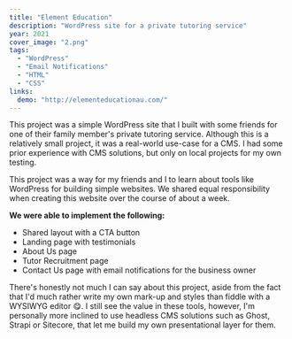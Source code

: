 ```yaml
---
title: "Element Education"
description: "WordPress site for a private tutoring service"
year: 2021
cover_image: "2.png"
tags:
  - "WordPress"
  - "Email Notifications"
  - "HTML"
  - "CSS"
links:
  demo: "http://elementeducationau.com/"
---
```


This project was a simple WordPress site that I built with some friends for one of their family member's private tutoring service. Although this is a relatively small project, it was a real-world use-case for a CMS. I had some prior experience with CMS solutions, but only on local projects for my own testing.

This project was a way for my friends and I to learn about tools like WordPress for building simple websites. We shared equal responsibility when creating this website over the course of about a week.

**We were able to implement the following:**

- Shared layout with a CTA button
- Landing page with testimonials
- About Us page
- Tutor Recruitment page
- Contact Us page with email notifications for the business owner

There's honestly not much I can say about this project, aside from the fact that I'd much rather write my own mark-up and styles than fiddle with a WYSIWYG editor 😋. I still see the value in these tools, however, I'm personally more inclined to use headless CMS solutions such as Ghost, Strapi or Sitecore, that let me build my own presentational layer for them.
